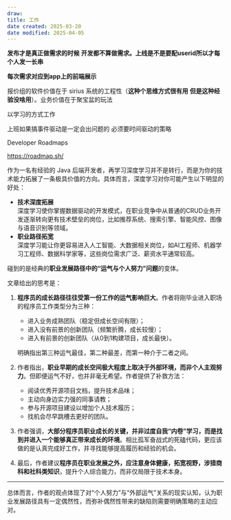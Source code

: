 ```yaml
---
draw:
title: 工作
date created: 2025-03-20
date modified: 2025-04-05
---
```

**发布才是真正做需求的时候** **开发都不算做需求。上线是不是要配****userid****所以才每个人发一长串**

**每次需求对应到****app****上的前端展示**

报价组的软件价值在于 sirius 系统的工程性（**这种个思维方式很有用** **但是这种经验没啥用**）。业务价值在于聚宝盆的玩法

以学习的方式工作

上班如果搞事件驱动是一定会出问题的 必须要时间驱动的策略

Developer Roadmaps

https://roadmap.sh/

作为一名有经验的 Java 后端开发者，再学习深度学习并不是转行，而是为你的技术能力拓展了一条极具价值的方向。具体而言，深度学习对你可能产生以下明显的好处：

- **技术深度拓展**  
    深度学习使你掌握数据驱动的开发模式，在职业竞争中从普通的CRUD业务开发逐渐转向更有技术壁垒的岗位，比如推荐系统、搜索引擎、智能风控、图像与语音识别等领域。
- **职业路径拓宽**  
    深度学习能让你更容易进入人工智能、大数据相关岗位，如AI工程师、机器学习工程师、数据科学家等，这些岗位需求广泛、薪资水平通常较高。

碰到的是经典的**职业发展路径中的“运气与个人努力”问题**的变体。

文章给出的思考是：

1. **程序员的成长路径往往受第一份工作的运气影响巨大**。作者将刚毕业进入职场的程序员工作类型分为三种：
    
    - 进入业务成熟团队（稳定但成长空间有限）；
    - 进入没有前景的创新团队（频繁折腾，成长较慢）；
    - 进入有前景的创新团队（从0到1构建项目，成长最快）。
    

    明确指出第三种运气最佳，第二种最差，而第一种介于二者之间。

    
2. 作者指出，**职业早期的成长空间极大程度上取决于外部环境，而非个人主观努力**。但即便运气不好，也并非毫无希望。作者提供了补救方法：
    
    - 阅读优秀开源项目文档，提升技术品味；
    - 主动向身边实力强的同事请教；
    - 参与开源项目建设以增加个人技术履历；
    - 找机会尽早跳槽去更好的团队。
3. 作者强调，**大部分程序员职业成长的关键，并非过度自我“内卷”学习，而是找到并进入一个能够真正带来成长的环境**。相比孤军奋战式的死磕代码，更应该做的是认真完成好工作，并寻找能够提高履历和经验的机会。
    
4. 最后，作者建议**程序员在职业发展之外，应注意身体健康，拓宽视野，涉猎商科和社科类知识**，提升个人综合能力，而非仅局限于技术本身。
    

---

总体而言，作者的观点体现了对“个人努力”与“外部运气”关系的现实认知，认为职业发展路径具有一定偶然性，而弥补偶然性带来的缺陷则需要明确策略的主动应对。
